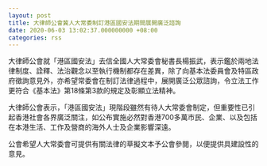 ```yaml
---
layout: post
title: 大律師公會冀人大常委制訂港區國安法期間展開廣泛諮詢
date: 2020-06-03 13:02:37.000000000 +08:00
categories: rss
---
```


大律師公會就「港區國安法」去信全國人大常委會秘書長楊振武，表示鑑於兩地法律制度、詮釋、法治觀念以至執行機制都存在差異，除了向基本法委員會及特區政府徵詢意見外，亦希望常委會在制訂法律過程中，展開廣泛公眾諮詢，令立法工作更符合《基本法》第18條第3款的規定及彰顯立法精神。

大律師公會表示，「港區國安法」現階段雖然有待人大常委會制定，但重要性已引起香港社會各界廣泛關注，如公布實施必然對香港700多萬市民、企業、以及包括在本港生活、工作及營商的海外人士及企業影響深遠。

公會希望人大常委會可提供有關法律的草擬文本予公會參閱，以便提供具建設性的意見。
